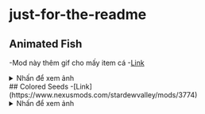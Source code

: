 # just-for-the-readme
## Animated Fish
-Mod này thêm gif cho mấy item cá
-[Link](https://www.nexusmods.com/stardewvalley/mods/5735)<br >

<details><summary>Nhấn để xem ảnh</summary>
<p>
![Animated Fish](https://i.imgur.com/ayleaoy.mp4)
  
</p>
</details>
## Colored Seeds
-[Link](https://www.nexusmods.com/stardewvalley/mods/3774)<br >
<details><summary>Nhấn để xem ảnh</summary>
<p>
![Colored seeds](https://staticdelivery.nexusmods.com/mods/1303/images/3774/3774-1555177469-882199938.png)
</p>
</details>


